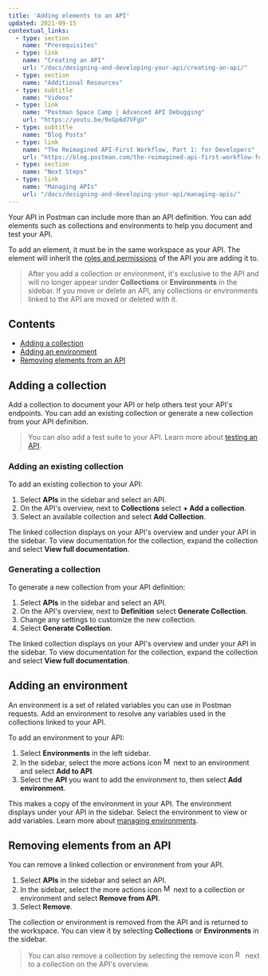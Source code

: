 ```yaml
---
title: 'Adding elements to an API'
updated: 2021-09-15
contextual_links:
  - type: section
    name: "Prerequisites"
  - type: link
    name: "Creating an API"
    url: "/docs/designing-and-developing-your-api/creating-an-api/"
  - type: section
    name: "Additional Resources"
  - type: subtitle
    name: "Videos"
  - type: link
    name: "Postman Space Camp | Advanced API Debugging"
    url: "https://youtu.be/9xGp6d7VFgU"
  - type: subtitle
    name: "Blog Posts"
  - type: link
    name: "The Reimagined API-First Workflow, Part 1: for Developers"
    url: "https://blog.postman.com/the-reimagined-api-first-workflow-for-developers/"
  - type: section
    name: "Next Steps"
  - type: link
    name: "Managing APIs"
    url: "/docs/designing-and-developing-your-api/managing-apis/"
---
```


Your API in Postman can include more than an API definition. You can add elements such as collections and environments to help you document and test your API.

To add an element, it must be in the same workspace as your API. The element will inherit the [roles and permissions](/docs/collaborating-in-postman/roles-and-permissions/) of the API you are adding it to.

> After you add a collection or environment, it's exclusive to the API and will no longer appear under **Collections** or **Environments** in the sidebar. If you move or delete an API, any collections or environments linked to the API are moved or deleted with it.

## Contents

* [Adding a collection](#adding-a-collection)
* [Adding an environment](#adding-an-environment)
* [Removing elements from an API](#removing-elements-from-an-api)

## Adding a collection

Add a collection to document your API or help others test your API's endpoints. You can add an existing collection or generate a new collection from your API definition.

> You can also add a test suite to your API. Learn more about [testing an API](/docs/designing-and-developing-your-api/testing-an-api/).

### Adding an existing collection

To add an existing collection to your API:

1. Select **APIs** in the sidebar and select an API.
1. On the API's overview, next to **Collections** select **+ Add a collection**.
1. Select an available collection and select **Add Collection**.

The linked collection displays on your API's overview and under your API in the sidebar. To view documentation for the collection, expand the collection and select **View full documentation**.

### Generating a collection

To generate a new collection from your API definition:

1. Select **APIs** in the sidebar and select an API.
1. On the API's overview, next to **Definition** select **Generate Collection**.
1. Change any settings to customize the new collection.
1. Select **Generate Collection**.

The linked collection displays on your API's overview and under your API in the sidebar. To view documentation for the collection, expand the collection and select **View full documentation**.

## Adding an environment

An environment is a set of related variables you can use in Postman requests. Add an environment to resolve any variables used in the collections linked to your API.

To add an environment to your API:

1. Select **Environments** in the left sidebar.
1. In the sidebar, select the more actions icon <img alt="More actions icon" src="https://assets.postman.com/postman-docs/icon-more-actions-v9.jpg#icon" width="16px"> next to an environment and select **Add to API**.
1. Select the **API** you want to add the environment to, then select **Add environment**.

This makes a copy of the environment in your API. The environment displays under your API in the sidebar. Select the environment to view or add variables. Learn more about [managing environments](/docs/sending-requests/managing-environments/).

## Removing elements from an API

You can remove a linked collection or environment from your API.

1. Select **APIs** in the sidebar and select an API.
1. In the sidebar, select the more actions icon <img alt="More actions icon" src="https://assets.postman.com/postman-docs/icon-more-actions-v9.jpg#icon" width="16px"> next to a collection or environment and select **Remove from API**.
1. Select **Remove**.

The collection or environment is removed from the API and is returned to the workspace. You can view it by selecting **Collections** or **Environments** in the sidebar.

> You can also remove a collection by selecting the remove icon <img alt="Remove icon" src="https://assets.postman.com/postman-docs/icon-remove-api-element-v9.jpg#icon" width="16px"> next to a collection on the API's overview.
